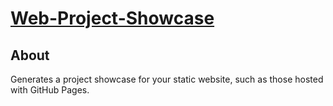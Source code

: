 # [Web-Project-Showcase](https://github.com/aidlran/web-project-showcase)

## About

Generates a project showcase for your static website, such as those hosted with GitHub Pages.
